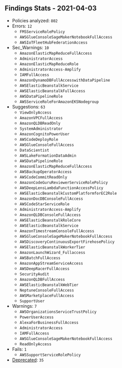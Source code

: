 ## Findings Stats - 2021-04-03

- Policies analyzed: `802`
- Errors: `12`
  - `FMSServiceRolePolicy`
  - `AWSGlueConsoleSageMakerNotebookFullAccess`
  - `AWSIoTFleetHubFederationAccess`
- Sec_Warnings: `10`
  - `AmazonElasticMapReduceFullAccess`
  - `AdministratorAccess`
  - `AmazonElasticMapReduceRole`
  - `AdministratorAccess-Amplify`
  - `IAMFullAccess`
  - `AmazonDynamoDBFullAccesswithDataPipeline`
  - `AWSElasticBeanstalkService`
  - `AWSElasticBeanstalkFullAccess`
  - `AWSDataPipelineRole`
  - `AWSServiceRoleForAmazonEKSNodegroup`
- Suggestions: `63`
  - `ViewOnlyAccess`
  - `AmazonVPCFullAccess`
  - `AmazonQLDBReadOnly`
  - `SystemAdministrator`
  - `AmazonCognitoPowerUser`
  - `AWSCodeDeployRole`
  - `AWSGlueConsoleFullAccess`
  - `DataScientist`
  - `AWSLakeFormationDataAdmin`
  - `AWSDataPipelineRole`
  - `AmazonElasticMapReduceFullAccess`
  - `AWSBackupOperatorAccess`
  - `AWSCodeCommitReadOnly`
  - `AmazonCodeGuruReviewerServiceRolePolicy`
  - `AWSDeepLensLambdaFunctionAccessPolicy`
  - `AWSElasticBeanstalkCustomPlatformforEC2Role`
  - `AmazonDocDBConsoleFullAccess`
  - `AWSCodeStarServiceRole`
  - `AdministratorAccess-Amplify`
  - `AmazonQLDBConsoleFullAccess`
  - `AWSElasticBeanstalkRoleCore`
  - `AWSElasticBeanstalkService`
  - `AmazonTimestreamConsoleFullAccess`
  - `AWSGlueConsoleSageMakerNotebookFullAccess`
  - `AWSDiscoveryContinuousExportFirehosePolicy`
  - `AWSElasticBeanstalkWorkerTier`
  - `AmazonLaunchWizard_Fullaccess`
  - `AWSBatchFullAccess`
  - `AmazonAppStreamServiceAccess`
  - `AWSDeepRacerFullAccess`
  - `SecurityAudit`
  - `AmazonQLDBFullAccess`
  - `AWSElasticBeanstalkWebTier`
  - `NeptuneConsoleFullAccess`
  - `AWSMarketplaceFullAccess`
  - `SupportUser`
- Warnings: `7`
  - `AWSOrganizationsServiceTrustPolicy`
  - `PowerUserAccess`
  - `AlexaForBusinessFullAccess`
  - `AdministratorAccess`
  - `IAMFullAccess`
  - `AWSGlueConsoleSageMakerNotebookFullAccess`
  - `ReadOnlyAccess`
- Fails: `1`
  - `AWSSupportServiceRolePolicy`
- [Deprecated](../DEPRECATED.json): `35`
